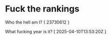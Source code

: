# Fuck the rankings

Who the hell am I?
{ 23730612 }

What fucking year is it?
[ 2025-04-10T13:53:20Z ]
